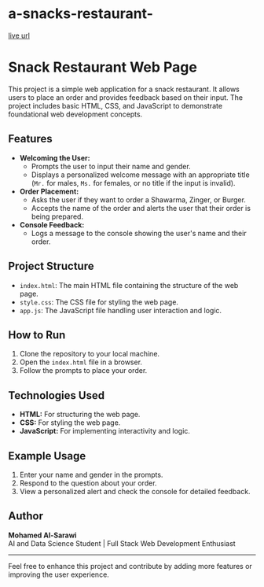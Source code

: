 # a-snacks-restaurant-

[live url](https://mohammed-alsarrawi.github.io/a-snacks-restaurant-/)

# Snack Restaurant Web Page

This project is a simple web application for a snack restaurant. It allows users to place an order and provides feedback based on their input. The project includes basic HTML, CSS, and JavaScript to demonstrate foundational web development concepts.

## Features
- **Welcoming the User:** 
  - Prompts the user to input their name and gender.
  - Displays a personalized welcome message with an appropriate title (`Mr.` for males, `Ms.` for females, or no title if the input is invalid).
- **Order Placement:**
  - Asks the user if they want to order a Shawarma, Zinger, or Burger.
  - Accepts the name of the order and alerts the user that their order is being prepared.
- **Console Feedback:**
  - Logs a message to the console showing the user's name and their order.

## Project Structure
- `index.html`: The main HTML file containing the structure of the web page.
- `style.css`: The CSS file for styling the web page.
- `app.js`: The JavaScript file handling user interaction and logic.

## How to Run
1. Clone the repository to your local machine.
2. Open the `index.html` file in a browser.
3. Follow the prompts to place your order.

## Technologies Used
- **HTML:** For structuring the web page.
- **CSS:** For styling the web page.
- **JavaScript:** For implementing interactivity and logic.

## Example Usage
1. Enter your name and gender in the prompts.
2. Respond to the question about your order.
3. View a personalized alert and check the console for detailed feedback.

## Author
**Mohamed Al-Sarawi**  
AI and Data Science Student | Full Stack Web Development Enthusiast

---

Feel free to enhance this project and contribute by adding more features or improving the user experience.

